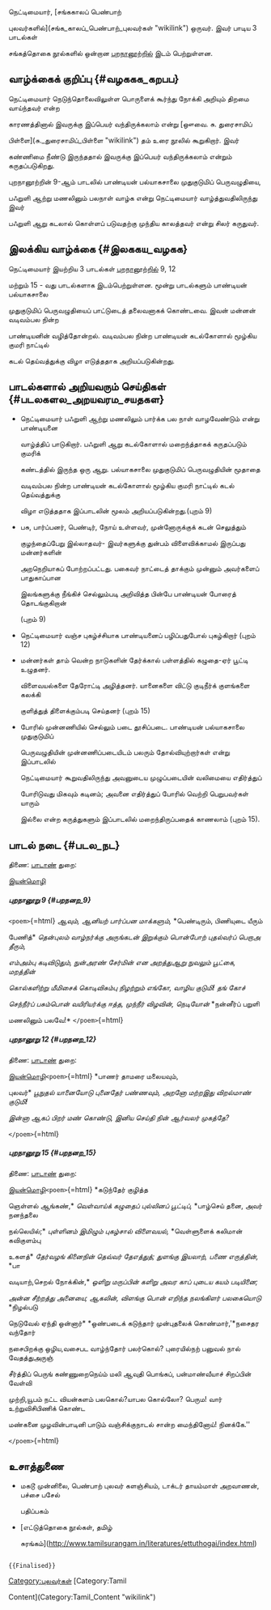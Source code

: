 நெட்டிமையார், [சங்ககாலப் பெண்பாற்
புலவர்களில்](சங்க_காலப்_பெண்பாற்_புலவர்கள் "wikilink") ஒருவர். இவர் பாடிய 3 பாடல்கள்
சங்கத்தொகை நூல்களில் ஒன்றான [புறநானூற்றில்](புறநானூறு "wikilink") இடம் பெற்றுள்ளன.

## வாழ்க்கைக் குறிப்பு {#வழககக_கறபப}

நெட்டிமையார் நெடுந்தொலைவிலுள்ள பொருளைக் கூர்ந்து நோக்கி அறியும் திறமை வாய்ந்தவர் என்ற
காரணத்தினால் இவருக்கு இப்பெயர் வந்திருக்கலாம் என்று [ஔவை. சு. துரைசாமிப்
பிள்ளை](சு._துரைசாமிப்_பிள்ளை "wikilink") தம் உரை நூலில் கூறுகிறார். இவர்
கண்ணிமை நீண்டு இருந்ததால் இவருக்கு இப்பெயர் வந்திருக்கலாம் என்றும் கருதப்படுகிறது.
புறநானூற்றின் 9-ஆம் பாடலில் பாண்டியன் பல்யாகசாலை முதுகுடுமிப் பெருவழுதியை,
பஃறுளி ஆற்று மணலினும் பலநாள் வாழ்க என்று நெட்டிமையார் வாழ்த்துவதிலிருந்து இவர்
பஃறுளி ஆறு கடலால் கொள்ளப் படுவதற்கு முந்திய காலத்தவர் என்று சிலர் கருதுவர்.

## இலக்கிய வாழ்க்கை {#இலககய_வழகக}

நெட்டிமையார் இயற்றிய 3 பாடல்கள் [புறநானூற்றில்](புறநானூறு "wikilink") 9, 12
மற்றும் 15 - வது பாடல்களாக இடம்பெற்றுள்ளன. மூன்று பாடல்களும் பாண்டியன் பல்யாகசாலை
முதுகுடுமிப் பெருவழுதியைப் பாட்டுடைத் தலைவனாகக் கொண்டவை. இவன் மன்னன் வடிவம்பல நின்ற
பாண்டியனின் வழித்தோன்றல். வடிவம்பல நின்ற பாண்டியன் கடல்கோளால் மூழ்கிய குமரி நாட்டில்
கடல் தெய்வத்துக்கு விழா எடுத்ததாக அறியப்படுகின்றது.

## பாடல்களால் அறியவரும் செய்திகள் {#படலகளல_அறயவரம_சயதகள}

-   நெட்டிமையார் பஃறுளி ஆற்று மணலிலும் பார்க்க பல நாள் வாழவேண்டும் என்று பாண்டியனை
    வாழ்த்திப் பாடுகிறார். பஃறுளி ஆறு கடல்கோளால் மறைந்த்தாகக் கருதப்படும் குமரிக்
    கண்டத்தில் இருந்த ஒரு ஆறு. பல்யாகசாலை முதுகுடுமிப் பெருவழுதியின் மூதாதை
    வடிவம்பல நின்ற பாண்டியன் கடல்கோளால் மூழ்கிய குமரி நாட்டில் கடல் தெய்வத்துக்கு
    விழா எடுத்ததாக இப்பாடலின் மூலம் அறியப்படுகின்றது.(புறம் 9)
-   பசு, பார்ப்பனர், பெண்டிர், நோய் உள்ளவர், முன்னோருக்குக் கடன் செலுத்தும்
    குழந்தைப்பேறு இல்லாதவர்- இவர்களுக்கு துன்பம் விளைவிக்காமல் இருப்பது மன்னர்களின்
    அறநெறியாகப் போற்றப்பட்டது. பகைவர் நாட்டைத் தாக்கும் முன்னும் அவர்களைப் பாதுகாப்பான
    இலங்களுக்கு நீங்கிச் செல்லும்படி அறிவித்த பின்பே பாண்டியன் போரைத் தொடங்குகிறான்
    (புறம் 9)
-   நெட்டிமையார் வஞ்ச புகழ்ச்சியாக பாண்டியனைப் பழிப்பதுபோல் புகழ்கிறார் (புறம் 12)
-   மன்னர்கள் தாம் வென்ற நாடுகளின் தேர்க்கால் பள்ளத்தில் கழுதை-ஏர் பூட்டி உழுதனர்.
    விளைவயல்களை தேரோட்டி அழித்தனர். யானைகளை விட்டு குடிநீர்க் குளங்களை கலக்கி
    குளித்துத் திளைக்கும்படி செய்தனர் (புறம் 15)
-   போரில் முன்னணியில் செல்லும் படை தூசிப்படை. பாண்டியன் பல்யாகசாலை முதுகுடுமிப்
    பெருவழுதியின் முன்னணிப்படையிடம் பலரும் தோல்வியுற்றார்கள் என்று இப்பாடலில்
    நெட்டிமையார் கூறுவதிலிருந்து அவனுடைய முழுப்படையின் வலிமையை எதிர்த்துப்
    போரிடுவது மிகவும் கடினம்; அவனை எதிர்த்துப் போரில் வெற்றி பெறுபவர்கள் யாரும்
    இல்லை என்ற கருத்துகளும் இப்பாடலில் மறைந்திருப்பதைக் காணலாம் (புறம் 15).

## பாடல் நடை {#படல_நட}

திணை: [பாடாண்](பாடாண்_திணை "wikilink") துறை:
[இயன்மொழி](இயன்மொழி_வாழ்த்து "wikilink")

##### புறநானூறு 9 {#பறநனற_9}

`<poem>`{=html} *ஆவும், ஆனியற் பார்ப்பன மாக்களும்,* *பெண்டிரும், பிணியுடை யீரும்
பேணித்* *தென்புலம் வாழ்நர்க்கு அருங்கடன் இறுக்கும்* *பொன்போற் புதல்வர்ப் பெறாஅ தீரும்,*
*எம்அம்பு கடிவிடுதும், நுன்அரண் சேர்மின் என* *அறத்துஆறு நுவலும் பூட்கை, மறத்தின்*
*கொல்களிற்று மீமிசைக் கொடிவிசும்பு நிழற்றும்* *எங்கோ, வாழிய குடுமி! தங் கோச்*
*செந்நீர்ப் பசும்பொன் வயிரியர்க்கு ஈத்த,* *முந்நீர் விழவின், நெடியோன்* *நன்னீர்ப் பறுளி
மணலினும் பலவே!* `</poem>`{=html}

##### புறநானூறு 12 {#பறநனற_12}

திணை: [பாடாண்](பாடாண்_திணை "wikilink") துறை:
[இயன்மொழி](இயன்மொழி_வாழ்த்து "wikilink")`<poem>`{=html} *பாணர் தாமரை மலையவும்,
புலவர்* *பூநுதல் யானையோடு புனைதேர் பண்ணவும்,* *அறனோ மற்றஇது விறல்மாண் குடுமி!*
*இன்னா ஆகப் பிறர் மண் கொண்டு,* *இனிய செய்தி நின் ஆர்வலர் முகத்தே?*
`</poem>`{=html}

##### புறநானூறு 15 {#பறநனற_15}

திணை: [பாடாண்](பாடாண்_திணை "wikilink") துறை:
[இயன்மொழி](இயன்மொழி_வாழ்த்து "wikilink")`<poem>`{=html} *கடுந்தேர் குழித்த
ஞெள்ளல் ஆங்கண்,* *வெள்வாய்க் கழுதைப் புல்லினப் பூட்டிப்,* *பாழ்செய் தனை, அவர் நனந்தலை
நல்லெயில்;* *புள்ளினம் இமிழும் புகழ்சால் விளைவயல்,* *வெள்ளுளைக் கலிமான் கவிகுளம்பு
உகளத்* *தேர்வழங் கினைநின் தெவ்வர் தேஎத்துத்;* *துளங்கு இயலாற், பணை எருத்தின்,* *பா
வடியாற்,செறல் நோக்கின்,* *ஒளிறு மருப்பின் களிறு அவர* *காப் புடைய கயம் படியினை;*
*அன்ன சீற்றத்து அனையை; ஆகலின்,* *விளங்கு பொன் எறிந்த நலங்கிளர் பலகையொடு* *நிழல்படு
நெடுவேல் ஏந்தி ஒன்னார்* *ஒண்படைக் கடுந்தார் முன்புதலைக் கொண்மார்,\'*நசைதர வந்தோர்
நசைபிறக்கு ஒழிய,வசைபட வாழ்ந்தோர் பலர்கொல்? புரையில்நற் பனுவல் நால் வேதத்துஅருஞ்
சீர்த்திப் பெருங் கண்ணுறைநெய்ம் மலி ஆவுதி பொங்கப், பன்மாண்வீயாச் சிறப்பின் வேள்வி
முற்றி,யூபம் நட்ட வியன்களம் பலகொல்?யாபல கொல்லோ? பெரும! வார் உற்றுவிசிபிணிக் கொண்ட
மண்கனை முழவின்பாடினி பாடும் வஞ்சிக்குநாடல் சான்ற மைந்தினோய்! நினக்கே.\'\'
`</poem>`{=html}

## உசாத்துணை

-   மகடூ முன்னிலை, பெண்பாற் புலவர் களஞ்சியம், டாக்டர் தாயம்மாள் அறவாணன், பச்சை பசேல்
    பதிப்பகம்
-   [எட்டுத்தொகை நூல்கள், தமிழ்
    சுரங்கம்](http://www.tamilsurangam.in/literatures/ettuthogai/index.html)

```{=mediawiki}
{{Finalised}}
```
[Category:புலவர்கள்](Category:புலவர்கள் "wikilink") [Category:Tamil
Content](Category:Tamil_Content "wikilink")
